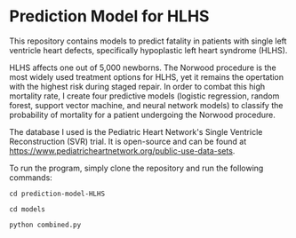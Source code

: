 # Prediction Model for HLHS

This repository contains models to predict fatality in patients with single left ventricle heart defects, specifically hypoplastic left heart syndrome (HLHS).

HLHS affects one out of 5,000 newborns. The Norwood procedure is the most widely used treatment options for HLHS, yet it remains the opertation with the highest 
risk during staged repair. In order to combat this high mortality rate, I create four predictive models (logistic regression, random forest, support vector machine, 
and neural network models) to classify the probability of mortality for a patient undergoing the Norwood procedure.

The database I used is the Pediatric Heart Network's Single Ventricle Reconstruction (SVR) trial. It is open-source and can be found at 
https://www.pediatricheartnetwork.org/public-use-data-sets.

To run the program, simply clone the repository and run the following commands:

	cd prediction-model-HLHS

	cd models
	
	python combined.py
